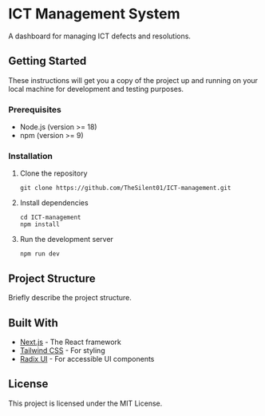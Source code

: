 # ICT Management System

A dashboard for managing ICT defects and resolutions.

## Getting Started

These instructions will get you a copy of the project up and running on your local machine for development and testing purposes.

### Prerequisites

- Node.js (version >= 18)
- npm (version >= 9)

### Installation

1. Clone the repository
   ```
   git clone https://github.com/TheSilent01/ICT-management.git
   ```
2. Install dependencies
   ```
   cd ICT-management
   npm install
   ```
3. Run the development server
   ```
   npm run dev
   ```

## Project Structure

Briefly describe the project structure.

## Built With

- [Next.js](https://nextjs.org/) - The React framework
- [Tailwind CSS](https://tailwindcss.com/) - For styling
- [Radix UI](https://www.radix-ui.com/) - For accessible UI components

## License

This project is licensed under the MIT License.
